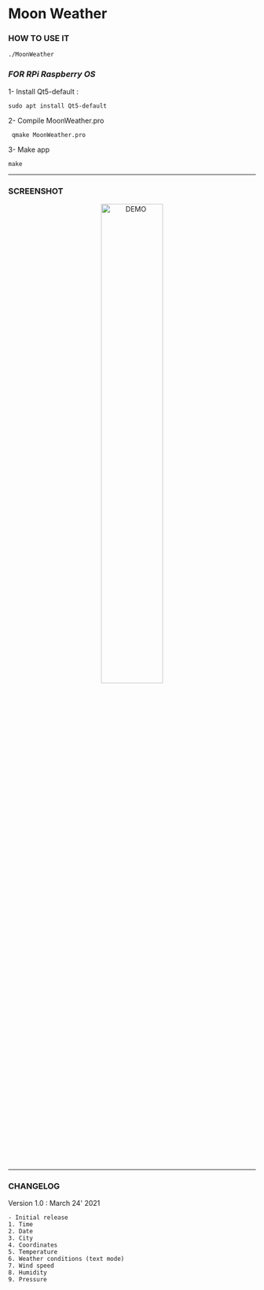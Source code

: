 # **Moon Weather**

### **HOW TO USE IT**
```./MoonWeather```

### *FOR RPi Raspberry OS*

1- Install Qt5-default :

```sudo apt install Qt5-default```

2- Compile MoonWeather.pro

``` qmake MoonWeather.pro```

3- Make app

```make```

---
### **SCREENSHOT**
<div align="center">
    <img
        src="https://github.com/Ayckinn/CPP/blob/main/MoonWeather/pics/screenshot.png"
        alt="DEMO"
        style="width:50%">
</div>

---
### **CHANGELOG**
Version 1.0 : March 24' 2021

    - Initial release
    1. Time
    2. Date
    3. City
    4. Coordinates
    5. Temperature
    6. Weather conditions (text mode)
    7. Wind speed
    8. Humidity
    9. Pressure